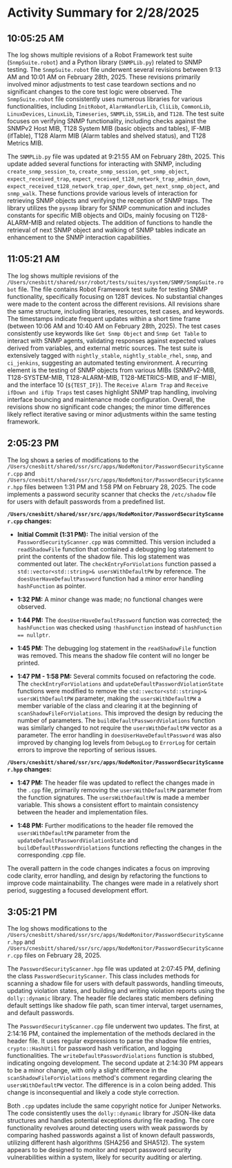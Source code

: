 # Activity Summary for 2/28/2025

## 10:05:25 AM
The log shows multiple revisions of a Robot Framework test suite (`SnmpSuite.robot`) and a Python library (`SNMPLib.py`) related to SNMP testing.  The `SnmpSuite.robot` file underwent several revisions between 9:13 AM and 10:01 AM on February 28th, 2025.  These revisions primarily involved minor adjustments to test case teardown sections and no significant changes to the core test logic were observed. The `SnmpSuite.robot` file consistently uses numerous libraries for various functionalities, including `InitRobot`, `AlarmHandlerLib`, `CliLib`, `CommonLib`, `LinuxDevices`, `LinuxLib`, `Timeseries`, `SNMPLib`, `SSHLib`, and `T128`.  The test suite focuses on verifying SNMP functionality, including checks against the SNMPv2 Host MIB, T128 System MIB (basic objects and tables), IF-MIB (ifTable), T128 Alarm MIB (Alarm tables and shelved status), and T128 Metrics MIB.

The `SNMPLib.py` file was updated at 9:21:55 AM on February 28th, 2025. This update added several functions for interacting with SNMP, including `create_snmp_session_to`, `create_snmp_session`, `get_snmp_object`, `expect_received_trap`, `expect_received_t128_network_trap_admin_down`, `expect_received_t128_network_trap_oper_down`, `get_next_snmp_object`, and `snmp_walk`.  These functions provide various levels of interaction for retrieving SNMP objects and verifying the reception of SNMP traps.  The library utilizes the `pysnmp` library for SNMP communication and includes constants for specific MIB objects and OIDs, mainly focusing on T128-ALARM-MIB and related objects.  The addition of functions to handle the retrieval of next SNMP object and walking of SNMP tables indicate an enhancement to the SNMP interaction capabilities.


## 11:05:21 AM
The log shows multiple revisions of the `/Users/cnesbitt/shared/ssr/robot/tests/suites/system/SNMP/SnmpSuite.robot` file.  The file contains Robot Framework test suite for testing SNMP functionality, specifically focusing on 128T devices.  No substantial changes were made to the content across the different revisions.  All revisions share the same structure, including libraries, resources, test cases, and keywords. The timestamps indicate frequent updates within a short time frame (between 10:06 AM and 10:40 AM on February 28th, 2025).  The test cases consistently use keywords like `Get Snmp Object` and `Snmp Get Table` to interact with SNMP agents, validating responses against expected values derived from variables,  and external metric sources.  The test suite is extensively tagged with `nightly_stable`, `nightly_stable_rhel`, `snmp`, and `ci_jenkins`, suggesting an automated testing environment.  A recurring element is the testing of SNMP objects from various MIBs (SNMPv2-MIB, T128-SYSTEM-MIB, T128-ALARM-MIB, T128-METRICS-MIB, and IF-MIB),  and the interface 10 (`${TEST_IF}`).  The `Receive Alarm Trap` and `Receive ifDown and ifUp Traps` test cases highlight SNMP trap handling, involving interface bouncing and maintenance mode configuration.  Overall, the revisions show no significant code changes; the minor time differences likely reflect iterative saving or minor adjustments within the same testing framework.


## 2:05:23 PM
The log shows a series of modifications to the `/Users/cnesbitt/shared/ssr/src/apps/NodeMonitor/PasswordSecurityScanner.cpp` and `/Users/cnesbitt/shared/ssr/src/apps/NodeMonitor/PasswordSecurityScanner.hpp` files between 1:31 PM and 1:58 PM on February 28, 2025.  The code implements a password security scanner that checks the `/etc/shadow` file for users with default passwords from a predefined list.

**`/Users/cnesbitt/shared/ssr/src/apps/NodeMonitor/PasswordSecurityScanner.cpp` changes:**

* **Initial Commit (1:31 PM):** The initial version of the `PasswordSecurityScanner.cpp` was committed.  This version included a `readShadowFile` function that contained a debugging log statement to print the contents of the shadow file. This log statement was commented out later.  The `checkEntryForViolations` function passed a `std::vector<std::string>& usersWithDefaultPW` by reference. The `doesUserHaveDefaultPassword` function had a minor error handling `hashFunction` as pointer.

* **1:32 PM:** A minor change was made; no functional changes were observed.

* **1:44 PM:** The `doesUserHaveDefaultPassword` function was corrected; the `hashFunction` was checked using `!hashFunction` instead of `hashFunction == nullptr`.

* **1:45 PM:** The debugging log statement in the `readShadowFile` function was removed. This means the shadow file content will no longer be printed.


* **1:47 PM - 1:58 PM:** Several commits focused on refactoring the code.  The `checkEntryForViolations` and `updateDefaultPasswordViolationState` functions were modified to remove the `std::vector<std::string>& usersWithDefaultPW` parameter, making the  `usersWithDefaultPW` a member variable of the class and clearing it at the beginning of `scanShadowFileForViolations`. This improved the design by reducing the number of parameters.  The `buildDefaultPasswordViolations` function was similarly changed to not require the `usersWithDefaultPW` vector as a parameter. The error handling in `doesUserHaveDefaultPassword` was also improved by changing log levels from `DebugLog` to `ErrorLog`  for certain errors to improve the reporting of serious issues.


**`/Users/cnesbitt/shared/ssr/src/apps/NodeMonitor/PasswordSecurityScanner.hpp` changes:**

* **1:47 PM:** The header file was updated to reflect the changes made in the `.cpp` file, primarily removing the `usersWithDefaultPW` parameter from the function signatures. The `usersWithDefaultPW` is made a member variable.  This shows a consistent effort to maintain consistency between the header and implementation files.

* **1:48 PM:**  Further modifications to the header file removed the `usersWithDefaultPW` parameter from the `updateDefaultPasswordViolationState` and `buildDefaultPasswordViolations` functions reflecting the changes in the corresponding .cpp file.

The overall pattern in the code changes indicates a focus on improving code clarity, error handling, and design by refactoring the functions to improve code maintainability.  The changes were made in a relatively short period, suggesting a focused development effort.


## 3:05:21 PM
The log shows modifications to the `/Users/cnesbitt/shared/ssr/src/apps/NodeMonitor/PasswordSecurityScanner.hpp` and `/Users/cnesbitt/shared/ssr/src/apps/NodeMonitor/PasswordSecurityScanner.cpp` files on February 28, 2025.

The `PasswordSecurityScanner.hpp` file was updated at 2:07:45 PM,  defining the class `PasswordSecurityScanner`. This class includes methods for scanning a shadow file for users with default passwords,  handling timeouts, updating violation states, and building and writing violation reports using the `dolly::dynamic` library.  The header file declares static members defining default settings like shadow file path, scan timer interval, target usernames, and default passwords.


The `PasswordSecurityScanner.cpp` file underwent two updates. The first, at 2:14:16 PM, contained the implementation of the methods declared in the header file. It uses regular expressions to parse the shadow file entries,  `crypto::HashUtil` for password hash verification, and logging functionalities.  The `writeDefaultPasswordViolations` function is stubbed, indicating ongoing development.  The second update at 2:14:30 PM appears to be a minor change, with only a slight difference in the `scanShadowFileForViolations` method's comment regarding clearing the `usersWithDefaultPW` vector.  The difference is in a colon being added. This change is inconsequential and likely a code style correction.

Both `.cpp` updates include the same copyright notice for Juniper Networks.  The code consistently uses the `dolly::dynamic` library for JSON-like data structures and handles potential exceptions during file reading. The core functionality revolves around detecting users with weak passwords by comparing hashed passwords against a list of known default passwords, utilizing different hash algorithms (SHA256 and SHA512).  The system appears to be designed to monitor and report password security vulnerabilities within a system, likely for security auditing or alerting.
